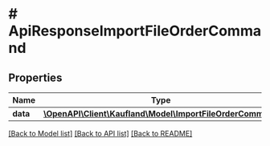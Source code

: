 # # ApiResponseImportFileOrderCommand

## Properties

Name | Type | Description | Notes
------------ | ------------- | ------------- | -------------
**data** | [**\OpenAPI\Client\Kaufland\Model\ImportFileOrderCommand**](ImportFileOrderCommand.md) |  |

[[Back to Model list]](../../README.md#models) [[Back to API list]](../../README.md#endpoints) [[Back to README]](../../README.md)
